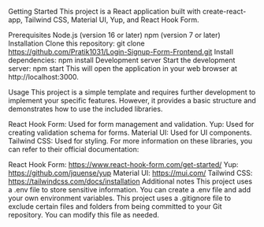 
Getting Started
This project is a React application built with create-react-app, Tailwind CSS, Material UI, Yup, and React Hook Form.

Prerequisites
Node.js (version 16 or later)
npm (version 7 or later)
Installation
Clone this repository:
git clone https://github.com/Pratik1031/Login-Signup-Form-Frontend.git
Install dependencies:
npm install
Development server
Start the development server:
npm start
This will open the application in your web browser at http://localhost:3000.


Usage
This project is a simple template and requires further development to implement your specific features. However, it provides a basic structure and demonstrates how to use the included libraries.

React Hook Form: Used for form management and validation.
Yup: Used for creating validation schema for forms.
Material UI: Used for UI components.
Tailwind CSS: Used for styling.
For more information on these libraries, you can refer to their official documentation:

React Hook Form: https://www.react-hook-form.com/get-started/
Yup: https://github.com/jquense/yup
Material UI: https://mui.com/
Tailwind CSS: https://tailwindcss.com/docs/installation
Additional notes
This project uses a .env file to store sensitive information. You can create a .env file and add your own environment variables.
This project uses a .gitignore file to exclude certain files and folders from being committed to your Git repository. You can modify this file as needed.
